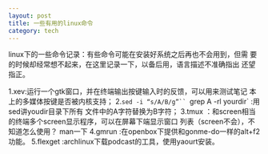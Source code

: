 ```yaml
---
layout: post
title: 一些有用的linux命令
category: tech
---
```


linux下的一些命令记录：有些命令可能在安装好系统之后再也不会用到，但需
要的时候却经常想不起来，在这里记录一下，以备后用，语言描述不准确指出
还望指正。

1.xev:运行一个gtk窗口，并在终端输出按键输入时的反馈，可以用来测试笔记
  本上的多媒体按键是否被内核支持；
2.`sed -i “s/A/B/g”`` `grep A -rl yourdir` :用sed讲youdir目录下所有
  文件中的A字符替换为B字符；
3.tmux ：和screen相当的终端多个screen显示程序，可以在屏幕下端显示窗口
  列表（screen不会），不知道怎么使用？ man一下
4.gmrun :在openbox下提供和gonme-do一样的alt+f2功能。
5.flexget :archlinux下载podcast的工具，使用yaourt安装。
